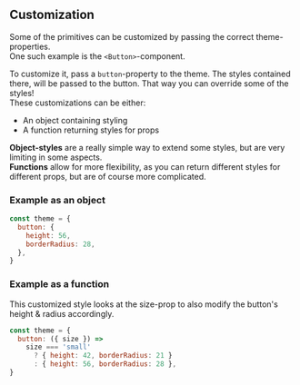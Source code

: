 ## Customization

Some of the primitives can be customized by passing the correct theme-properties.  
One such example is the `<Button>`-component.

To customize it, pass a `button`-property to the theme. The styles contained there, will be passed to the button.
That way you can override some of the styles!  
These customizations can be either:

- An object containing styling
- A function returning styles for props

**Object-styles** are a really simple way to extend some styles, but are very limiting in some aspects.  
**Functions** allow for more flexibility, as you can return different styles for different props, but are
of course more complicated.

### Example as an object

```js
const theme = {
  button: {
    height: 56,
    borderRadius: 28,
  },
}
```

### Example as a function

This customized style looks at the size-prop to also modify the button's height & radius accordingly.

```js
const theme = {
  button: ({ size }) =>
    size === 'small'
      ? { height: 42, borderRadius: 21 }
      : { height: 56, borderRadius: 28 },
}
```
